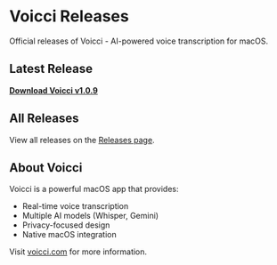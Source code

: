 # Voicci Releases

Official releases of Voicci - AI-powered voice transcription for macOS.

## Latest Release

**[Download Voicci v1.0.9](https://github.com/OlmiVanguard/voicci-releases/releases/download/v1.0.9/Voicci-1.0.9.dmg)**

## All Releases

View all releases on the [Releases page](https://github.com/OlmiVanguard/voicci-releases/releases).

## About Voicci

Voicci is a powerful macOS app that provides:
- Real-time voice transcription
- Multiple AI models (Whisper, Gemini)
- Privacy-focused design
- Native macOS integration

Visit [voicci.com](https://voicci.com) for more information.
